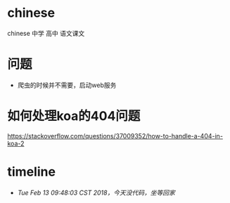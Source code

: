 # chinese
chinese 中学 高中 语文课文


# 问题
* 爬虫的时候并不需要，启动web服务

# 如何处理koa的404问题
https://stackoverflow.com/questions/37009352/how-to-handle-a-404-in-koa-2

# timeline
* ###### Tue Feb 13 09:48:03 CST 2018，今天没代码，坐等回家
